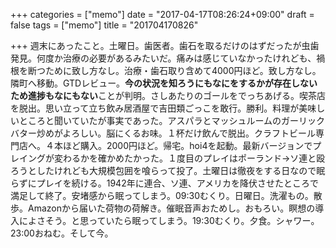 +++
categories = ["memo"]
date = "2017-04-17T08:26:24+09:00"
draft = false
tags = ["memo"]
title = "201704170826"

+++
週末にあったこと。土曜日。歯医者。歯石を取るだけのはずだったが虫歯発見。何度か治療の必要があるみたいだ。痛みは感じていなかったけれども、禍根を断つために致し方なし。治療・歯石取り含めて4000円ほど。致し方なし。隣町へ移動。GTDレビュー。**今の状況を知ろうにもなにをするかが存在しないため進捗もなにもない**ことが判明。さしあたりのゴールをでっちあげる。喫茶店を脱出。思い立って立ち飲み居酒屋で吉田類ごっこを敢行。勝利。料理が美味しいところと聞いていたが事実であった。アスパラとマッシュルームのガーリックバター炒めがよろしい。脳にくるお味。１杯だけ飲んで脱出。クラフトビール専門店へ。４本ほど購入。2000円ほど。帰宅。hoi4を起動。最新バージョンでプレイングが変わるかを確かめたかった。１度目のプレイはポーランド→ソ連と殴ろうとしたけれども大規模包囲を喰らって投了。土曜日は徹夜をする日なので眠らずにプレイを続ける。1942年に連合、ソ連、アメリカを降伏させたところで満足して終了。安堵感から眠ってしまう。09:30むくり。日曜日。洗濯もの。散歩。Amazonから届いた荷物の荷解き。催眠音声おためし。おもろい。瞑想の導入によさそう。と思っていたら眠ってしまう。19:30むくり。夕食。シャワー。23:00おねむ。そして今。
